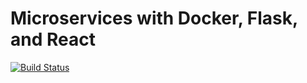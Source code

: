 # Microservices with Docker, Flask, and React

[![Build Status](https://travis-ci.org/alice05/testdriven-app.svg?branch=master)](https://travis-ci.org/alice05/flask_react)